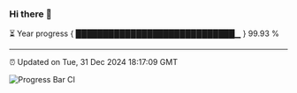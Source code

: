 ### Hi there 👋

⏳ Year progress { █████████████████████████████▁ } 99.93 %

---

⏰ Updated on Tue, 31 Dec 2024 18:17:09 GMT

![Progress Bar CI](https://github.com/liununu/liununu/workflows/Progress%20Bar%20CI/badge.svg)
